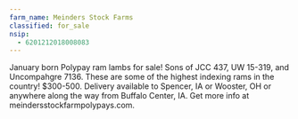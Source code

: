 ```yaml
---
farm_name: Meinders Stock Farms
classified: for_sale
nsip:
  - 6201212018008083
---
```


January born Polypay ram lambs for sale! Sons of JCC 437, UW 15-319, and Uncompahgre 7136. These are some of the highest indexing rams in the country! $300-500. Delivery available to Spencer, IA or Wooster, OH or anywhere along the way from Buffalo Center, IA. Get more info at meindersstockfarmpolypays.com.
